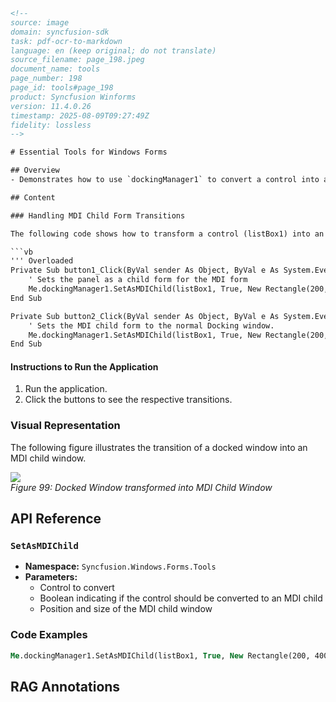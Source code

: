 ```html
<!-- 
source: image
domain: syncfusion-sdk
task: pdf-ocr-to-markdown
language: en (keep original; do not translate)
source_filename: page_198.jpeg
document_name: tools
page_number: 198
page_id: tools#page_198
product: Syncfusion Winforms
version: 11.4.0.26
timestamp: 2025-08-09T09:27:49Z
fidelity: lossless
-->

# Essential Tools for Windows Forms

## Overview
- Demonstrates how to use `dockingManager1` to convert a control into an MDI child window and back to a docked window.

## Content

### Handling MDI Child Form Transitions

The following code shows how to transform a control (listBox1) into an MDI child form and revert it back to a docked window using buttons.

```vb
''' Overloaded
Private Sub button1_Click(ByVal sender As Object, ByVal e As System.EventArgs) Handles button1.Click
    ' Sets the panel as a child form for the MDI form
    Me.dockingManager1.SetAsMDIChild(listBox1, True, New Rectangle(200, 400, 500, 300))
End Sub

Private Sub button2_Click(ByVal sender As Object, ByVal e As System.EventArgs) Handles button2.Click
    ' Sets the MDI child form to the normal Docking window.
    Me.dockingManager1.SetAsMDIChild(listBox1, True, New Rectangle(200, 400, 500, 300))
End Sub
```

#### Instructions to Run the Application
1. Run the application.
2. Click the buttons to see the respective transitions.

### Visual Representation

The following figure illustrates the transition of a docked window into an MDI child window.

![](https://example.com/image.png)  
*Figure 99: Docked Window transformed into MDI Child Window*  
  

## API Reference

### `SetAsMDIChild`
- **Namespace:** `Syncfusion.Windows.Forms.Tools`
- **Parameters:**
  - Control to convert
  - Boolean indicating if the control should be converted to an MDI child
  - Position and size of the MDI child window

### Code Examples

```vb
Me.dockingManager1.SetAsMDIChild(listBox1, True, New Rectangle(200, 400, 500, 300))
```

## RAG Annotations
<!-- tags: [syncfusion , windows forms, mdi child, docked window] keywords: [SetAsMDIChild, DockingManager, MDIChild, DockedWindow, Windows Forms, Windows Forms MDI, Syncfusion Tools] -->
```